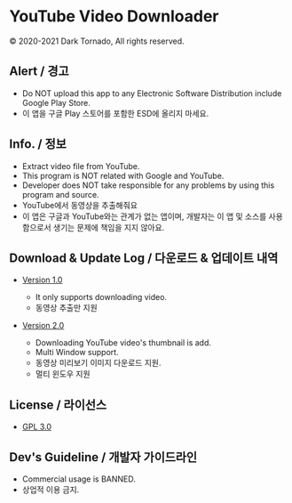 # YouTube Video Downloader
© 2020-2021 Dark Tornado, All rights reserved.

## Alert / 경고
* Do NOT upload this app to any Electronic Software Distribution include Google Play Store.
* 이 앱을 구글 Play 스토어를 포함한 ESD에 올리지 마세요.

## Info. / 정보
* Extract video file from YouTube.
* This program is NOT related with Google and YouTube.
* Developer does NOT take responsible for any problems by using this program and source.
* YouTube에서 동영상을 추출해줘요
* 이 앱은 구글과 YouTube와는 관계가 없는 앱이며, 개발자는 이 앱 및 소스를 사용함으로서 생기는 문제에 책임을 지지 않아요.

## Download & Update Log / 다운로드 & 업데이트 내역
* [Version 1.0](https://raw.githubusercontent.com/DarkTornado/YouTubeDownloader/main/YouTubeDownloader%201.0.apk)
  * It only supports downloading video.
  * 동영상 추출만 지원
  
* [Version 2.0](https://raw.githubusercontent.com/DarkTornado/YouTubeDownloader/main/YouTubeDownloader%202.0.apk)
  * Downloading YouTube video's thumbnail is add.
  * Multi Window support.
  * 동영상 미리보기 이미지 다운로드 지원.
  * 멀티 윈도우 지원

## License / 라이선스
* [GPL 3.0](https://github.com/DarkTornado/YouTubeDownloader/blob/main/LICENSE)

## Dev's  Guideline / 개발자 가이드라인
* Commercial usage is BANNED.
* 상업적 이용 금지.
